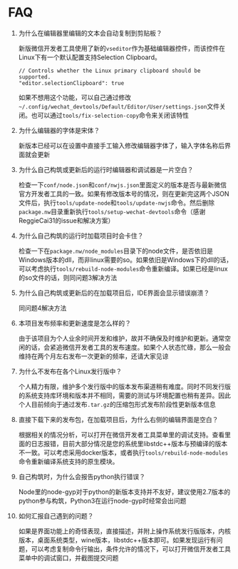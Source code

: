 # FAQ

1. 为什么在编辑器里编辑的文本会自动复制到剪贴板？

    新版微信开发者工具使用了新的`vseditor`作为基础编辑器控件，而该控件在Linux下有一个默认配置支持Selection Clipboard。
    ```
    // Controls whether the Linux primary clipboard should be supported.
    "editor.selectionClipboard": true
    ```
    如果不想用这个功能，可以自己通过修改`~/.config/wechat_devtools/Default/Editor/User/settings.json`文件关闭。也可以通过`tools/fix-selection-copy`命令来关闭该特性

2. 为什么编辑器的字体是宋体？
  
    新版本已经可以在设置中直接手工输入修改编辑器字体了，输入字体名称后界面就会更新

3. 为什么自己构筑或更新后的运行时编辑器和调试器是一片空白？

    检查一下`conf/node.json`和`conf/nwjs.json`里面定义的版本是否与最新微信官方开发者工具的一致。如果有修改版本号的情况，则在更新完这两个JSON文件后，执行`tools/update-node`和`tools/update-nwjs`命令。然后删除`package.nw`目录重新执行`tools/setup-wechat-devtools`命令（感谢ReggieCai31的issue和解决方案）

4. 为什么自己构筑的运行时加载项目时会卡住？

    检查一下在`package.nw/node_modules`目录下的node文件，是否依旧是Windows版本的dll，而非linux需要的so。如果依旧是Windows下的dll的话，可以考虑执行`tools/rebuild-node-modules`命令重新编译。如果已经是linux的so文件的话，则同问题3解决方法

5. 为什么自己构筑或更新后的在加载项目后，IDE界面会显示错误崩溃？

    同问题4解决方法

6. 本项目发布频率和更新速度是怎么样的？

    由于该项目为个人业余时间开发和维护，故并不确保及时维护和更新。通常空闲的话，会紧追微信开发者工具的发布速度。如果个人状态忙碌，那么一般会维持在两个月左右发布一次更新的频率，还请大家见谅

7. 为什么不发布在各个Linux发行版中？

    个人精力有限，维护多个发行版中的版本发布渠道稍有难度。同时不同发行版的系统支持库环境和版本并不相同，需要的测试与环境配置也稍有差异。因此个人目前倾向于通过发布`.tar.gz`的压缩包形式发布阶段性更新版本信息

8. 直接下载下来的发布包，在加载项目后，为什么右侧的编辑界面是空白？
    
    根据相关的情况分析，可以打开在微信开发者工具菜单里的调试支持。查看里面的日志报错，目前大部分情况是您的系统里libstdc++版本与预编译的版本不一致。可以考虑采用docker版本，或者执行`tools/rebuild-node-modules`命令重新编译系统支持的原生模块。

9. 自己构筑时，为什么会报告python执行错误？

    Node里的node-gyp对于python的新版本支持并不友好，建议使用2.7版本的python参与构筑，Python3在运行node-gyp时经常会出问题

10. 如何汇报自己遇到的问题？
  
    如果是界面功能上的奇怪表现，直接描述，并附上操作系统发行版版本，内核版本，桌面系统类型，wine版本，libstdc++版本即可。如果发现运行有问题，可以考虑复制命令行输出，条件允许的情况下，可以打开微信开发者工具菜单中的调试窗口，并截图提交问题